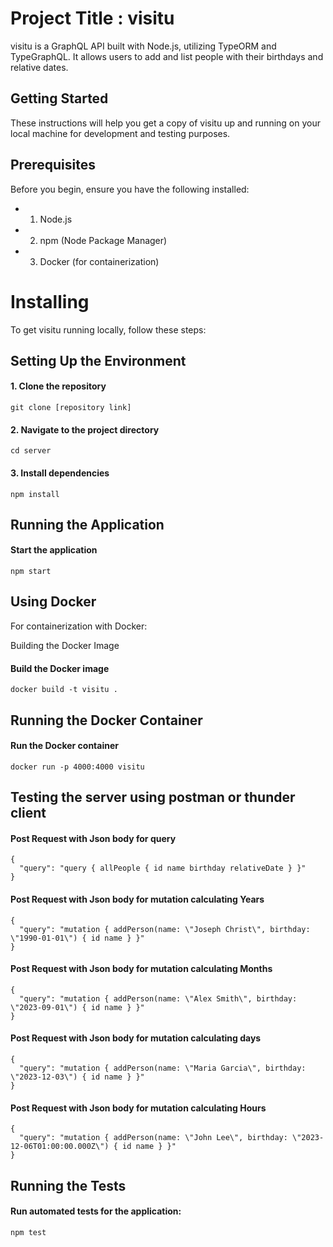 # Project Title : visitu

visitu is a GraphQL API built with Node.js, utilizing TypeORM and TypeGraphQL. It allows users to add and list people with their birthdays and relative dates.

## Getting Started

These instructions will help you get a copy of visitu up and running on your local machine for development and testing purposes.

## Prerequisites

Before you begin, ensure you have the following installed:

- 1. Node.js
- 2. npm (Node Package Manager)
- 3. Docker (for containerization)

# Installing

To get visitu running locally, follow these steps:

## Setting Up the Environment

#### 1. Clone the repository

```
git clone [repository link]
```

#### 2. Navigate to the project directory

```
cd server
```

#### 3. Install dependencies

```
npm install
```

## Running the Application

#### Start the application

```
npm start
```

## Using Docker

For containerization with Docker:

Building the Docker Image

#### Build the Docker image

```
docker build -t visitu .
```

## Running the Docker Container

#### Run the Docker container

```
docker run -p 4000:4000 visitu
```

## Testing the server using postman or thunder client

#### Post Request with Json body for query

```
{
  "query": "query { allPeople { id name birthday relativeDate } }"
}
```

#### Post Request with Json body for mutation calculating Years

```
{
  "query": "mutation { addPerson(name: \"Joseph Christ\", birthday: \"1990-01-01\") { id name } }"
}
```

#### Post Request with Json body for mutation calculating Months

```
{
  "query": "mutation { addPerson(name: \"Alex Smith\", birthday: \"2023-09-01\") { id name } }"
}

```

#### Post Request with Json body for mutation calculating days

```
{
  "query": "mutation { addPerson(name: \"Maria Garcia\", birthday: \"2023-12-03\") { id name } }"
}

```

#### Post Request with Json body for mutation calculating Hours

```
{
  "query": "mutation { addPerson(name: \"John Lee\", birthday: \"2023-12-06T01:00:00.000Z\") { id name } }"
}

```

## Running the Tests

#### Run automated tests for the application:

```
npm test
```
